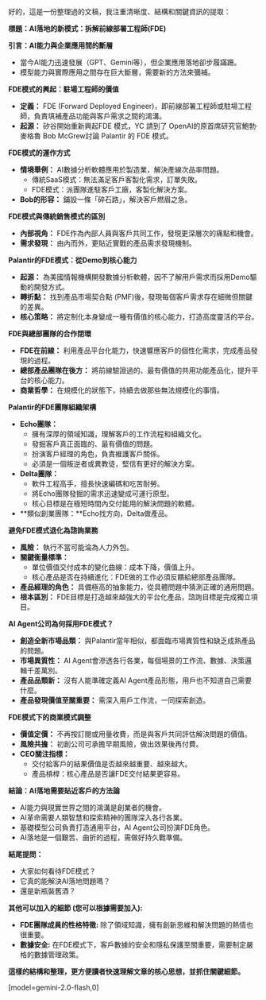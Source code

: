 好的，這是一份整理過的文稿，我注重清晰度、結構和關鍵資訊的提取：

**標題：AI落地的新模式：拆解前線部署工程師(FDE)**

**引言：AI能力與企業應用間的斷層**

*   當今AI能力迅速發展（GPT、Gemini等），但企業應用落地卻步履蹣跚。
*   模型能力與實際應用之間存在巨大斷層，需要新的方法來彌補。

**FDE模式的興起：駐場工程師的價值**

*   **定義：** FDE (Forward Deployed Engineer)，即前線部署工程師或駐場工程師，負責填補產品功能與客戶需求之間的鴻溝。
*   **起源：** 矽谷開始重新興起FDE 模式，YC 請到了 OpenAI的原首席研究官鮑勃·麥格魯 Bob McGrew討論 Palantir 的 FDE 模式。

**FDE模式的運作方式**

*   **情境舉例：** AI數據分析軟體應用於製造業，解決產線次品率問題。
    *   傳統SaaS模式：無法滿足客戶客製化需求，訂單失敗。
    *   FDE模式：派團隊進駐客戶工廠，客製化解決方案。
*   **Bob的形容：** 鋪設一條「碎石路」，解決客戶燃眉之急。

**FDE模式與傳統銷售模式的區別**

*   **內部視角：** FDE作為內部人員與客戶共同工作，發現更深層次的痛點和機會。
*   **需求發現：** 由內而外，更貼近實戰的產品需求發現機制。

**Palantir的FDE模式：從Demo到核心能力**

*   **起源：** 為美國情報機構開發數據分析軟體，因不了解用戶需求而採用Demo驅動的開發方式。
*   **轉折點：** 找到產品市場契合點 (PMF)後，發現每個客戶需求存在細微但關鍵的差異。
*   **核心策略：** 將定制化本身變成一種有價值的核心能力，打造高度靈活的平台。

**FDE與總部團隊的合作閉環**

*   **FDE在前線：** 利用產品平台化能力，快速響應客戶的個性化需求，完成產品發現的過程。
*   **總部產品團隊在後方：** 將前線驗證過的、最有價值的共用功能產品化，提升平台的核心能力。
*   **商業哲學：** 在規模化的狀態下，持續去做那些無法規模化的事情。

**Palantir的FDE團隊組織架構**

*   **Echo團隊：**
    *   擁有深厚的領域知識，理解客戶的工作流程和組織文化。
    *   發掘客戶真正面臨的、最有價值的問題。
    *   扮演客戶經理的角色，負責維護客戶關係。
    *   必須是一個叛逆者或異教徒，堅信有更好的解決方案。
*   **Delta團隊：**
    *   軟件工程高手，擅長快速編碼和吃苦耐勞。
    *   將Echo團隊發掘的需求迅速變成可運行原型。
    *   核心目標是在極短時間內交付能用的解決問題的軟體。
*   **類似創業團隊：**Echo找方向，Delta做產品。

**避免FDE模式退化為諮詢業務**

*   **風險：** 執行不當可能淪為人力外包。
*   **關鍵衡量標準：**
    *   單位價值交付成本的變化曲線：成本下降，價值上升。
    *   核心產品是否在持續進化：FDE做的工作必須反饋給總部產品團隊。
*   **產品經理的角色：** 具備極高的抽象能力，從具體問題中猜測正確的通用問題。
*   **根本區別：** FDE目標是打造越來越強大的平台化產品，諮詢目標是完成獨立項目。

**AI Agent公司為何採用FDE模式？**

*   **創造全新市場品類：** 與Palantir當年相似，都面臨市場異質性和缺乏成熟產品的問題。
*   **市場異質性：** AI Agent會滲透各行各業，每個場景的工作流、數據、決策邏輯千差萬別。
*   **產品品類新：** 沒有人能準確定義AI Agent產品形態，用戶也不知道自己需要什麼。
*   **產品發現價值至關重要：** 需深入用戶工作流，一同探索創造。

**FDE模式下的商業模式調整**

*   **價值定價：** 不再按訂閱或用量收費，而是與客戶共同評估解決問題的價值。
*   **風險共擔：** 初創公司可承擔早期風險，做出效果後再付費。
*   **CEO關注指標：**
    *   交付給客戶的結果價值是否越來越重要、越來越大。
    *   產品槓桿：核心產品是否讓FDE交付結果更容易。

**結論：AI落地需要貼近客戶的方法論**

*   AI能力與現實世界之間的鴻溝是創業者的機會。
*   AI革命需要人類智慧和探索精神的團隊深入各行各業。
*   基礎模型公司負責打造通用平台，AI Agent公司扮演FDE角色。
*   AI落地是一個艱苦、曲折的過程，需做好持久戰準備。

**結尾提問：**

*   大家如何看待FDE模式？
*   它真的能解決AI落地問題嗎？
*   還是新瓶裝舊酒？

**其他可以加入的細節 (您可以根據需要加入):**

*   **FDE團隊成員的性格特徵:** 除了領域知識，擁有創新思維和解決問題的熱情也很重要。
*   **數據安全:** 在FDE模式下，客戶數據的安全和隱私保護至關重要，需要制定嚴格的數據管理政策。

**這樣的結構和整理，更方便讀者快速理解文章的核心思想，並抓住關鍵細節。**

[model=gemini-2.0-flash,0]
